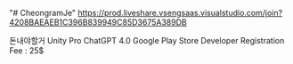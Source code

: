 "# CheongramJe" 
https://prod.liveshare.vsengsaas.visualstudio.com/join?4208BAEAEB1C396B839949C85D3675A389DB

돈내야할거
Unity Pro
ChatGPT 4.0
Google Play Store Developer Registration Fee : 25$

